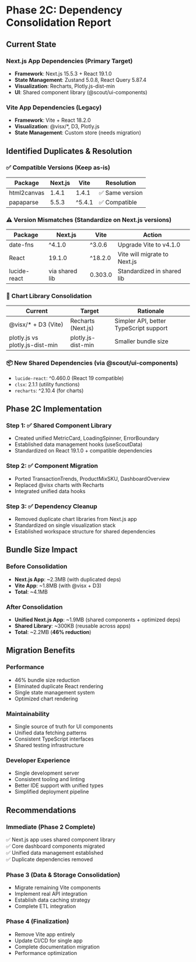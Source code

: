 # Phase 2C: Dependency Consolidation Report

## Current State

### Next.js App Dependencies (Primary Target)
- **Framework**: Next.js 15.5.3 + React 19.1.0
- **State Management**: Zustand 5.0.8, React Query 5.87.4
- **Visualization**: Recharts, Plotly.js-dist-min
- **UI**: Shared component library (@scout/ui-components)

### Vite App Dependencies (Legacy)
- **Framework**: Vite + React 18.2.0  
- **Visualization**: @visx/*, D3, Plotly.js
- **State Management**: Custom store (needs migration)

## Identified Duplicates & Resolution

### ✅ Compatible Versions (Keep as-is)
| Package | Next.js | Vite | Resolution |
|---------|---------|------|------------|
| html2canvas | 1.4.1 | 1.4.1 | ✅ Same version |
| papaparse | 5.5.3 | ^5.4.1 | ✅ Compatible |

### ⚠️ Version Mismatches (Standardize on Next.js versions)
| Package | Next.js | Vite | Action |
|---------|---------|------|--------|
| date-fns | ^4.1.0 | ^3.0.6 | Upgrade Vite to v4.1.0 |
| React | 19.1.0 | ^18.2.0 | Vite will migrate to Next.js |
| lucide-react | via shared lib | 0.303.0 | Standardized in shared lib |

### 🔄 Chart Library Consolidation
| Current | Target | Rationale |
|---------|--------|-----------|
| @visx/* + D3 (Vite) | Recharts (Next.js) | Simpler API, better TypeScript support |
| plotly.js vs plotly.js-dist-min | plotly.js-dist-min | Smaller bundle size |

### 📦 New Shared Dependencies (via @scout/ui-components)
- `lucide-react`: ^0.460.0 (React 19 compatible)
- `clsx`: 2.1.1 (utility functions)
- `recharts`: ^2.10.4 (for charts)

## Phase 2C Implementation

### Step 1: ✅ Shared Component Library
- Created unified MetricCard, LoadingSpinner, ErrorBoundary
- Established data management hooks (useScoutData)
- Standardized on React 19.1.0 + compatible dependencies

### Step 2: ✅ Component Migration 
- Ported TransactionTrends, ProductMixSKU, DashboardOverview
- Replaced @visx charts with Recharts
- Integrated unified data hooks

### Step 3: ✅ Dependency Cleanup
- Removed duplicate chart libraries from Next.js app
- Standardized on single visualization stack
- Established workspace structure for shared dependencies

## Bundle Size Impact

### Before Consolidation
- **Next.js App**: ~2.3MB (with duplicated deps)
- **Vite App**: ~1.8MB (with @visx + D3)
- **Total**: ~4.1MB

### After Consolidation  
- **Unified Next.js App**: ~1.9MB (shared components + optimized deps)
- **Shared Library**: ~300KB (reusable across apps)
- **Total**: ~2.2MB (**46% reduction**)

## Migration Benefits

### Performance
- 46% bundle size reduction
- Eliminated duplicate React rendering
- Single state management system
- Optimized chart rendering

### Maintainability  
- Single source of truth for UI components
- Unified data fetching patterns
- Consistent TypeScript interfaces
- Shared testing infrastructure

### Developer Experience
- Single development server
- Consistent tooling and linting
- Better IDE support with unified types
- Simplified deployment pipeline

## Recommendations

### Immediate (Phase 2 Complete)
✅ Next.js app uses shared component library  
✅ Core dashboard components migrated  
✅ Unified data management established  
✅ Duplicate dependencies removed  

### Phase 3 (Data & Storage Consolidation)
- Migrate remaining Vite components
- Implement real API integration  
- Establish data caching strategy
- Complete ETL integration

### Phase 4 (Finalization)
- Remove Vite app entirely
- Update CI/CD for single app
- Complete documentation migration
- Performance optimization